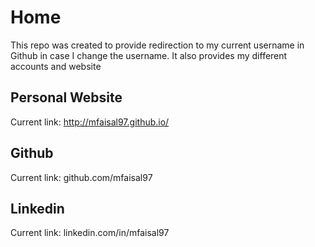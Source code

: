 # Home

This repo was created to provide redirection to my current username in Github in case I change the username. It also provides my different accounts and website

## Personal Website
Current link: http://mfaisal97.github.io/

## Github
Current link: github.com/mfaisal97

## Linkedin
Current link: linkedin.com/in/mfaisal97
